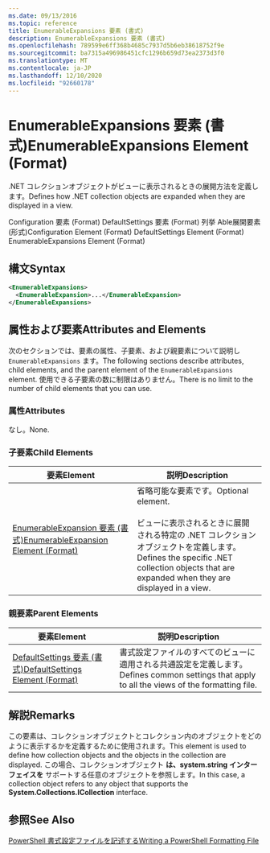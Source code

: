```yaml
---
ms.date: 09/13/2016
ms.topic: reference
title: EnumerableExpansions 要素 (書式)
description: EnumerableExpansions 要素 (書式)
ms.openlocfilehash: 789599e6ff368b4685c7937d5b6eb38618752f9e
ms.sourcegitcommit: ba7315a496986451cfc1296b659d73ea2373d3f0
ms.translationtype: MT
ms.contentlocale: ja-JP
ms.lasthandoff: 12/10/2020
ms.locfileid: "92660178"
---
```

# <a name="enumerableexpansions-element-format"></a><span data-ttu-id="905a6-103">EnumerableExpansions 要素 (書式)</span><span class="sxs-lookup"><span data-stu-id="905a6-103">EnumerableExpansions Element (Format)</span></span>

<span data-ttu-id="905a6-104">.NET コレクションオブジェクトがビューに表示されるときの展開方法を定義します。</span><span class="sxs-lookup"><span data-stu-id="905a6-104">Defines how .NET collection objects are expanded when they are displayed in a view.</span></span>

<span data-ttu-id="905a6-105">Configuration 要素 (Format) DefaultSettings 要素 (Format) 列挙 Able展開要素 (形式)</span><span class="sxs-lookup"><span data-stu-id="905a6-105">Configuration Element (Format) DefaultSettings Element (Format) EnumerableExpansions Element (Format)</span></span>

## <a name="syntax"></a><span data-ttu-id="905a6-106">構文</span><span class="sxs-lookup"><span data-stu-id="905a6-106">Syntax</span></span>

```xml
<EnumerableExpansions>
  <EnumerableExpansion>...</EnumerableExpansion>
</EnumerableExpansions>
```

## <a name="attributes-and-elements"></a><span data-ttu-id="905a6-107">属性および要素</span><span class="sxs-lookup"><span data-stu-id="905a6-107">Attributes and Elements</span></span>

<span data-ttu-id="905a6-108">次のセクションでは、要素の属性、子要素、および親要素について説明し `EnumerableExpansions` ます。</span><span class="sxs-lookup"><span data-stu-id="905a6-108">The following sections describe attributes, child elements, and the parent element of the `EnumerableExpansions` element.</span></span> <span data-ttu-id="905a6-109">使用できる子要素の数に制限はありません。</span><span class="sxs-lookup"><span data-stu-id="905a6-109">There is no limit to the number of child elements that you can use.</span></span>

### <a name="attributes"></a><span data-ttu-id="905a6-110">属性</span><span class="sxs-lookup"><span data-stu-id="905a6-110">Attributes</span></span>

<span data-ttu-id="905a6-111">なし。</span><span class="sxs-lookup"><span data-stu-id="905a6-111">None.</span></span>

### <a name="child-elements"></a><span data-ttu-id="905a6-112">子要素</span><span class="sxs-lookup"><span data-stu-id="905a6-112">Child Elements</span></span>

|<span data-ttu-id="905a6-113">要素</span><span class="sxs-lookup"><span data-stu-id="905a6-113">Element</span></span>|<span data-ttu-id="905a6-114">説明</span><span class="sxs-lookup"><span data-stu-id="905a6-114">Description</span></span>|
|-------------|-----------------|
|[<span data-ttu-id="905a6-115">EnumerableExpansion 要素 (書式)</span><span class="sxs-lookup"><span data-stu-id="905a6-115">EnumerableExpansion Element (Format)</span></span>](./enumerableexpansion-element-format.md)|<span data-ttu-id="905a6-116">省略可能な要素です。</span><span class="sxs-lookup"><span data-stu-id="905a6-116">Optional element.</span></span><br /><br /> <span data-ttu-id="905a6-117">ビューに表示されるときに展開される特定の .NET コレクションオブジェクトを定義します。</span><span class="sxs-lookup"><span data-stu-id="905a6-117">Defines the specific .NET collection objects that are expanded when they are displayed in a view.</span></span>|

### <a name="parent-elements"></a><span data-ttu-id="905a6-118">親要素</span><span class="sxs-lookup"><span data-stu-id="905a6-118">Parent Elements</span></span>

|<span data-ttu-id="905a6-119">要素</span><span class="sxs-lookup"><span data-stu-id="905a6-119">Element</span></span>|<span data-ttu-id="905a6-120">説明</span><span class="sxs-lookup"><span data-stu-id="905a6-120">Description</span></span>|
|-------------|-----------------|
|[<span data-ttu-id="905a6-121">DefaultSettings 要素 (書式)</span><span class="sxs-lookup"><span data-stu-id="905a6-121">DefaultSettings Element (Format)</span></span>](./defaultsettings-element-format.md)|<span data-ttu-id="905a6-122">書式設定ファイルのすべてのビューに適用される共通設定を定義します。</span><span class="sxs-lookup"><span data-stu-id="905a6-122">Defines common settings that apply to all the views of the formatting file.</span></span>|

## <a name="remarks"></a><span data-ttu-id="905a6-123">解説</span><span class="sxs-lookup"><span data-stu-id="905a6-123">Remarks</span></span>

<span data-ttu-id="905a6-124">この要素は、コレクションオブジェクトとコレクション内のオブジェクトをどのように表示するかを定義するために使用されます。</span><span class="sxs-lookup"><span data-stu-id="905a6-124">This element is used to define how collection objects and the objects in the collection are displayed.</span></span> <span data-ttu-id="905a6-125">この場合、コレクションオブジェクト  **は、system.string インターフェイスを** サポートする任意のオブジェクトを参照します。</span><span class="sxs-lookup"><span data-stu-id="905a6-125">In this case, a collection object refers to any object that supports the  **System.Collections.ICollection** interface.</span></span>

## <a name="see-also"></a><span data-ttu-id="905a6-126">参照</span><span class="sxs-lookup"><span data-stu-id="905a6-126">See Also</span></span>

[<span data-ttu-id="905a6-127">PowerShell 書式設定ファイルを記述する</span><span class="sxs-lookup"><span data-stu-id="905a6-127">Writing a PowerShell Formatting File</span></span>](./writing-a-powershell-formatting-file.md)
